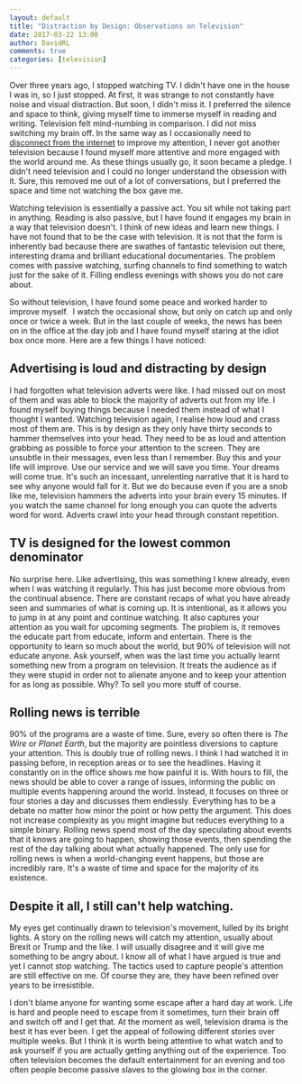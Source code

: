 ```yaml
---  
layout: default  
title: "Distraction by Design: Observations on Television"  
date: 2017-03-22 13:00  
author: DavidRL  
comments: true  
categories: [television]  
---  
```

Over three years ago, I stopped watching TV. I didn't have one in the house I was in, so I just stopped. At first, it was strange to not constantly have noise and visual distraction. But soon, I didn't miss it. I preferred the silence and space to think, giving myself time to immerse myself in reading and writing. Television felt mind-numbing in comparison. I did not miss switching my brain off. In the same way as I occasionally need to <a href="/step-away-from-the-internet/">disconnect from the internet</a> to improve my attention, I never got another television because I found myself more attentive and more engaged with the world around me. As these things usually go, it soon became a pledge. I didn't need television and I could no longer understand the obsession with it. Sure, this removed me out of a lot of conversations, but I preferred the space and time not watching the box gave me.  

<!--more-->  

Watching television is essentially a passive act. You sit while not taking part in anything. Reading is also passive, but I have found it engages my brain in a way that television doesn't. I think of new ideas and learn new things. I have not found that to be the case with television. It is not that the form is inherently bad because there are swathes of fantastic television out there, interesting drama and brilliant educational documentaries. The problem comes with passive watching, surfing channels to find something to watch just for the sake of it. Filling endless evenings with shows you do not care about.  

So without television, I have found some peace and worked harder to improve myself.  I watch the occasional show, but only on catch up and only once or twice a week. But in the last couple of weeks, the news has been on in the office at the day job and I have found myself staring at the idiot box once more. Here are a few things I have noticed:  

<h2>Advertising is loud and distracting by design</h2>  

I had forgotten what television adverts were like. I had missed out on most of them and was able to block the majority of adverts out from my life. I found myself buying things because I needed them instead of what I thought I wanted. Watching television again, I realise how loud and crass most of them are. This is by design as they only have thirty seconds to hammer themselves into your head. They need to be as loud and attention grabbing as possible to force your attention to the screen. They are unsubtle in their messages, even less than I remember. Buy this and your life will improve. Use our service and we will save you time. Your dreams will come true. It's such an incessant, unrelenting narrative that it is hard to see why anyone would fall for it. But we do because even if you are a snob like me, television hammers the adverts into your brain every 15 minutes. If you watch the same channel for long enough you can quote the adverts word for word. Adverts crawl into your head through constant repetition.  

<h2>TV is designed for the lowest common denominator</h2>  

No surprise here. Like advertising, this was something I knew already, even when I was watching it regularly. This has just become more obvious from the continual absence. There are constant recaps of what you have already seen and summaries of what is coming up. It is intentional, as it allows you to jump in at any point and continue watching. It also captures your attention as you wait for upcoming segments. The problem is, it removes the educate part from educate, inform and entertain. There is the opportunity to learn so much about the world, but 90% of television will not educate anyone. Ask yourself, when was the last time you actually learnt something new from a program on television. It treats the audience as if they were stupid in order not to alienate anyone and to keep your attention for as long as possible. Why? To sell you more stuff of course.  

<h2>Rolling news is terrible</h2>  

90% of the programs are a waste of time. Sure, every so often there is *The Wire* or *Planet Earth*, but the majority are pointless diversions to capture your attention. This is doubly true of rolling news. I think I had watched it in passing before, in reception areas or to see the headlines. Having it constantly on in the office shows me how painful it is. With hours to fill, the news should be able to cover a range of issues, informing the public on multiple events happening around the world. Instead, it focuses on three or four stories a day and discusses them endlessly. Everything has to be a debate no matter how minor the point or how petty the argument. This does not increase complexity as you might imagine but reduces everything to a simple binary. Rolling news spend most of the day speculating about events that it knows are going to happen, showing those events, then spending the rest of the day talking about what actually happened. The only use for rolling news is when a world-changing event happens, but those are incredibly rare. It's a waste of time and space for the majority of its existence.  

<h2>Despite it all, I still can't help watching.</h2>  

My eyes get continually drawn to television's movement, lulled by its bright lights. A story on the rolling news will catch my attention, usually about Brexit or Trump and the like. I will usually disagree and it will give me something to be angry about. I know all of what I have argued is true and yet I cannot stop watching. The tactics used to capture people's attention are still effective on me. Of course they are, they have been refined over years to be irresistible.  

I don't blame anyone for wanting some escape after a hard day at work. Life is hard and people need to escape from it sometimes, turn their brain off and switch off and I get that. At the moment as well, television drama is the best it has ever been. I get the appeal of following different stories over multiple weeks. But I think it is worth being attentive to what watch and to ask yourself if you are actually getting anything out of the experience. Too often television becomes the default entertainment for an evening and too often people become passive slaves to the glowing box in the corner.  
